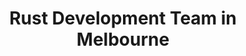 ---
title: Rust Development Team in Melbourne
permalink: /landings/locations/melbourne/developer/rust
technology: Rust
location: Melbourne
---